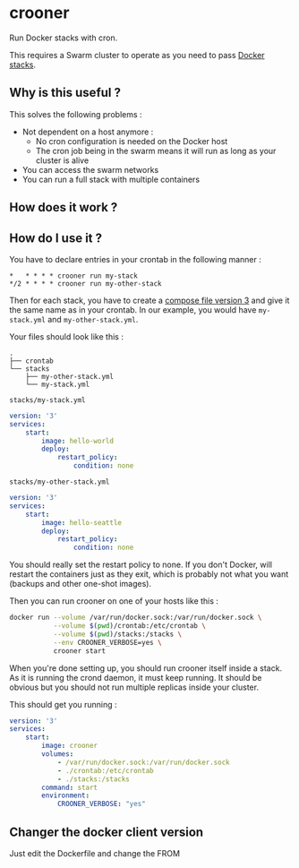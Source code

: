 # crooner

Run Docker stacks with cron.

This requires a Swarm cluster to operate as you need to pass [Docker
stacks](https://docs.docker.com/engine/reference/commandline/stack/).

## Why is this useful ?

This solves the following problems :

* Not dependent on a host anymore :
  * No cron configuration is needed on the Docker host
  * The cron job being in the swarm means it will run as long as your cluster
    is alive
* You can access the swarm networks
* You can run a full stack with multiple containers

## How does it work ?

## How do I use it ?

You have to declare entries in your crontab in the following manner :

```crontab
*   * * * * crooner run my-stack
*/2 * * * * crooner run my-other-stack
```

Then for each stack, you have to create a 
[compose file version 3](https://docs.docker.com/compose/compose-file/)
and give it the same name as in your crontab. In our example, you would have
`my-stack.yml` and `my-other-stack.yml`.

Your files should look like this :

```
.
├── crontab
└── stacks
    ├── my-other-stack.yml
    └── my-stack.yml
```

`stacks/my-stack.yml`

```yaml
version: '3'
services:
    start:
        image: hello-world
        deploy:
            restart_policy:
                condition: none
```

`stacks/my-other-stack.yml`

```yaml
version: '3'
services:
    start:
        image: hello-seattle
        deploy:
            restart_policy:
                condition: none
```

You should really set the restart policy to none. If you don't Docker, will
restart the containers just as they exit, which is probably not what you want
(backups and other one-shot images).

Then you can run crooner on one of your hosts like this :

```bash
docker run --volume /var/run/docker.sock:/var/run/docker.sock \
           --volume $(pwd)/crontab:/etc/crontab \
           --volume $(pwd)/stacks:/stacks \
           --env CROONER_VERBOSE=yes \
           crooner start
```

When you're done setting up, you should run crooner itself inside a stack. As
it is running the crond daemon, it must keep running. It should be obvious but
you should not run multiple replicas inside your cluster.

This should get you running :

```yaml
version: '3'
services:
    start:
        image: crooner
        volumes:
            - /var/run/docker.sock:/var/run/docker.sock
            - ./crontab:/etc/crontab
            - ./stacks:/stacks
        command: start
        environment:
            CROONER_VERBOSE: "yes"
```

## Changer the docker client version

Just edit the Dockerfile and change the FROM
